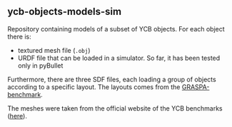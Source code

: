 ## ycb-objects-models-sim

Repository containing models of a subset of YCB objects. For each object there is:
  - textured mesh file (`.obj`)
  - URDF file that can be loaded in a simulator. So far, it has been tested only in pyBullet

Furthermore, there are three SDF files, each loading a group of objects according to a specific layout. The layouts comes from the [GRASPA-benchmark](https://github.com/robotology/GRASPA-benchmark).

The meshes were taken from the official website of the YCB benchmarks ([here](http://ycb-benchmarks.s3-website-us-east-1.amazonaws.com/)).
